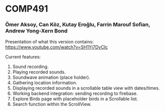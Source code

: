 # COMP491

### Ömer Aksoy, Can Köz, Kutay Eroğlu, Farrin Marouf Sofian, Andrew Yong-Xern Bond

Presentation of what this version contains:
https://www.youtube.com/watch?v=SH1Yj7DvCIc

Current features:

1) Sound recording.
2) Playing recorded sounds.
3) Soundwave animation (place holder).
4) Gathering location information.
5) Displaying recorded sounds in a scrollable table view with dates/times.
6) Working backend integration: sending recording to firebase.
7) Explore Birds page with placeholder birds in a Scrollable list.
8) Search function within the ScrollView.
